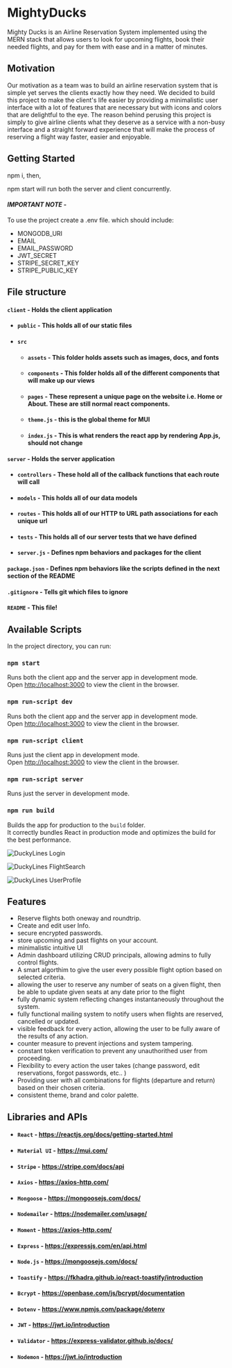 
# MightyDucks

Mighty Ducks is an Airline Reservation System implemented using the MERN stack that allows users to look for upcoming flights, book their needed flights, and pay for them with ease and in a matter of minutes.


## Motivation

Our motivation as a team was to build an airline reservation system that is simple yet serves the clients exactly how they need. We decided to build this 
project to make the client's life easier by providing a minimalistic user interface with a lot of features that are necessary but with
icons and colors that are delightful to the eye. The reason behind perusing this project is simply to give airline clients what they deserve as a service with 
a non-busy interface and a straight forward experience that will make the process of reserving a flight way faster, easier and enjoyable.

## Getting Started
npm i, then,

npm start will run both the server and client concurrently.

#### _**IMPORTANT NOTE**_ - 
To use the project create a .env file. 
which should include:
- MONGODB_URI
- EMAIL
- EMAIL_PASSWORD 
- JWT_SECRET 
- STRIPE_SECRET_KEY
- STRIPE_PUBLIC_KEY 

## File structure
#### `client` - Holds the client application
- #### `public` - This holds all of our static files
- #### `src`
    - #### `assets` - This folder holds assets such as images, docs, and fonts
    - #### `components` - This folder holds all of the different components that will make up our views
    - #### `pages` - These represent a unique page on the website i.e. Home or About. These are still normal react components.
    - #### `theme.js` - this is the global theme for MUI
    - #### `index.js` - This is what renders the react app by rendering App.js, should not change
#### `server` - Holds the server application
- #### `controllers` - These hold all of the callback functions that each route will call
- #### `models` - This holds all of our data models
- #### `routes` - This holds all of our HTTP to URL path associations for each unique url
- #### `tests` - This holds all of our server tests that we have defined
- #### `server.js` - Defines npm behaviors and packages for the client
#### `package.json` - Defines npm behaviors like the scripts defined in the next section of the README
#### `.gitignore` - Tells git which files to ignore
#### `README` - This file!


## Available Scripts

In the project directory, you can run:


### `npm start`

Runs both the client app and the server app in development mode.<br>
Open [http://localhost:3000](http://localhost:3000) to view the client in the browser.

### `npm run-script dev`

Runs both the client app and the server app in development mode.<br>
Open [http://localhost:3000](http://localhost:3000) to view the client in the browser.

### `npm run-script client`

Runs just the client app in development mode.<br>
Open [http://localhost:3000](http://localhost:3000) to view the client in the browser.


### `npm run-script server`

Runs just the server in development mode.<br>


### `npm run build`

Builds the app for production to the `build` folder.<br>
It correctly bundles React in production mode and optimizes the build for the best performance.

![DuckyLines Login](DL.png)

![DuckyLines FlightSearch](DL2.png)

![DuckyLines UserProfile](DL3.png)

## Features
- Reserve flights both oneway and roundtrip.
- Create and edit user Info.
- secure encrypted passwords.
- store upcoming and past flights on your account.
- minimalistic intuitive UI
- Admin dashboard utilizing CRUD principals, allowing admins to fully control flights.
- A smart algorthim to give the user every possible flight option based on selected criteria.
- allowing the user to reserve any number of seats on a given flight, then be able to update given seats at any date prior to the flight
- fully dynamic system reflecting changes instantaneously throughout the system.
- fully functional mailing system to notify users when flights are reserved, cancelled or updated.
- visible feedback for every action, allowing the user to be fully aware of the results of any action.
- counter measure to prevent injections and system tampering.
- constant token verification to prevent any unauthorithed user from proceeding.
- Flexibility to every action the user takes (change password, edit reservations, forgot passwords, etc.. )
- Providing user with all combinations for flights (departure and return) based on their chosen criteria.
- consistent theme, brand and color palette.


## Libraries and APIs

- #### `React`        - https://reactjs.org/docs/getting-started.html
- #### `Material UI`  - https://mui.com/
- #### `Stripe`       - https://stripe.com/docs/api
- #### `Axios`	      - https://axios-http.com/
- #### `Mongoose`     - https://mongoosejs.com/docs/
- #### `Nodemailer`   - https://nodemailer.com/usage/         
- #### `Moment`	      - https://axios-http.com/
- #### `Express`      - https://expressjs.com/en/api.html
- #### `Node.js`      - https://mongoosejs.com/docs/
- #### `Toastify`     - https://fkhadra.github.io/react-toastify/introduction
- #### `Bcrypt`       - https://openbase.com/js/bcrypt/documentation
- #### `Dotenv`	      - https://www.npmjs.com/package/dotenv
- #### `JWT`          - https://jwt.io/introduction
- #### `Validator`    - https://express-validator.github.io/docs/
- #### `Nodemon`      - https://jwt.io/introduction

